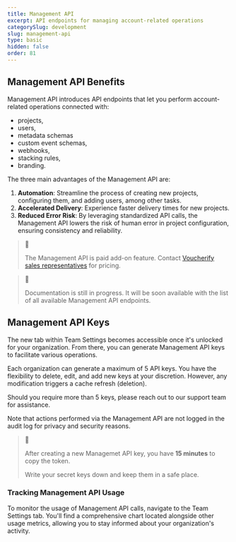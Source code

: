 ```yaml
---
title: Management API
excerpt: API endpoints for managing account-related operations
categorySlug: development
slug: management-api
type: basic
hidden: false
order: 81
---
```


## Management API Benefits

Management API introduces API endpoints that let you perform account-related operations connected with:
- projects,
- users,
- metadata schemas
- custom event schemas,
- webhooks,
- stacking rules,
- branding.
 
The three main advantages of the Management API are:

1. **Automation**: Streamline the process of creating new projects, configuring them, and adding users, among other tasks.
2. **Accelerated Delivery**: Experience faster delivery times for new projects.
3. **Reduced Error Risk**: By leveraging standardized API calls, the Management API lowers the risk of human error in project configuration, ensuring consistency and reliability.

> 📘
>
> The Management API is paid add-on feature. Contact [Voucherify sales representatives](https://www.voucherify.io/contact-sales "Contact Voucherify sales") for pricing.

> 📘
>
> Documentation is still in progress. It will be soon available with the list of all available Management API endpoints.

## Management API Keys

The new tab within Team Settings becomes accessible once it's unlocked for your organization. From there, you can generate Management API keys to facilitate various operations.

Each organization can generate a maximum of 5 API keys. You have the flexibility to delete, edit, and add new keys at your discretion. However, any modification triggers a cache refresh (deletion).

Should you require more than 5 keys, please reach out to our support team for assistance.

Note that actions performed via the Management API are not logged in the audit log for privacy and security reasons.

> 🚧
>
> After creating a new Managemet API key, you have **15 minutes** to copy the token.
>
> Write your secret keys down and keep them in a safe place.

### Tracking Management API Usage

To monitor the usage of Management API calls, navigate to the Team Settings tab. You'll find a comprehensive chart located alongside other usage metrics, allowing you to stay informed about your organization's activity.